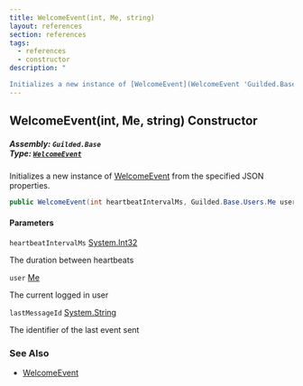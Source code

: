 ```yaml
---
title: WelcomeEvent(int, Me, string)
layout: references
section: references
tags:
  - references
  - constructor
description: "

Initializes a new instance of [WelcomeEvent](WelcomeEvent 'Guilded.Base.Events.WelcomeEvent') from the specified JSON properties."
---
```


## WelcomeEvent(int, Me, string) Constructor
##### **Assembly:** `Guilded.Base`<br/>**Type:** [`WelcomeEvent`](WelcomeEvent 'Guilded.Base.Events.WelcomeEvent')

Initializes a new instance of [WelcomeEvent](WelcomeEvent 'Guilded.Base.Events.WelcomeEvent') from the specified JSON properties.

```csharp
public WelcomeEvent(int heartbeatIntervalMs, Guilded.Base.Users.Me user, string? lastMessageId);
```
#### Parameters

<a name='Guilded.Base.Events.WelcomeEvent.WelcomeEvent(int,Guilded.Base.Users.Me,string).heartbeatIntervalMs'></a>

`heartbeatIntervalMs` [System.Int32](https://docs.microsoft.com/en-us/dotnet/api/System.Int32 'System.Int32')

The duration between heartbeats

<a name='Guilded.Base.Events.WelcomeEvent.WelcomeEvent(int,Guilded.Base.Users.Me,string).user'></a>

`user` [Me](Me 'Guilded.Base.Users.Me')

The current logged in user

<a name='Guilded.Base.Events.WelcomeEvent.WelcomeEvent(int,Guilded.Base.Users.Me,string).lastMessageId'></a>

`lastMessageId` [System.String](https://docs.microsoft.com/en-us/dotnet/api/System.String 'System.String')

The identifier of the last event sent

### See Also
- [WelcomeEvent](WelcomeEvent 'Guilded.Base.Events.WelcomeEvent')